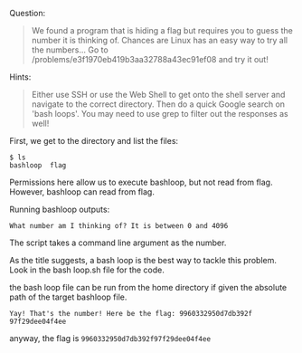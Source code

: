 Question: 
>We found a program that is hiding a flag but requires you to guess the number it is thinking of. Chances are Linux has an easy way to try all the numbers... Go to /problems/e3f1970eb419b3aa32788a43ec91ef08 and try it out!

Hints:
>Either use SSH or use the Web Shell to get onto the shell server and navigate to the correct directory. Then do a quick Google search on 'bash loops'. You may need to use grep to filter out the responses as well!


First, we get to the directory and list the files:

```
$ ls                                                      
bashloop  flag
```

Permissions here allow us to execute bashloop, but not read from flag. However, bashloop can read from flag. 

Running bashloop outputs:

```
What number am I thinking of? It is between 0 and 4096
```
The script takes a command line argument as the number.

As the title suggests, a bash loop is the best way to tackle this problem. Look in the bash loop.sh file for the code. 

the bash loop file can be run from the home directory if given the absolute path of the target bashloop file.

```
Yay! That's the number! Here be the flag: 9960332950d7db392f
97f29dee04f4ee
```


anyway, the flag is `9960332950d7db392f97f29dee04f4ee`
